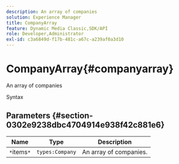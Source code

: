 ```yaml
---
description: An array of companies
solution: Experience Manager
title: CompanyArray
feature: Dynamic Media Classic,SDK/API
role: Developer,Administrator
exl-id: c3a6849d-f17b-481c-a67c-a239af0a3d10
---
```

# CompanyArray{#companyarray}

An array of companies

 Syntax 

## Parameters {#section-0302e9238dbc4704914e938f42c881e6}

|  Name  | Type  | Description  |
|---|---|---|
|  `*`items`*`  | `types:Company`  | An array of companies.  |
